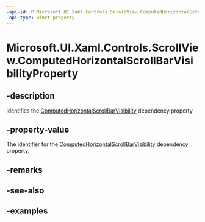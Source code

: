 ```yaml
---
-api-id: P:Microsoft.UI.Xaml.Controls.ScrollView.ComputedHorizontalScrollBarVisibilityProperty
-api-type: winrt property
---
```


# Microsoft.UI.Xaml.Controls.ScrollView.ComputedHorizontalScrollBarVisibilityProperty

<!--
public static Windows.UI.Xaml.DependencyProperty ComputedHorizontalScrollBarVisibilityProperty { get; }
-->


## -description

Identifies the [ComputedHorizontalScrollBarVisibility](scrollview_computedhorizontalscrollbarvisibility.md) dependency property.

## -property-value

The identifier for the [ComputedHorizontalScrollBarVisibility](scrollview_computedhorizontalscrollbarvisibility.md) dependency property.

## -remarks

## -see-also

## -examples


